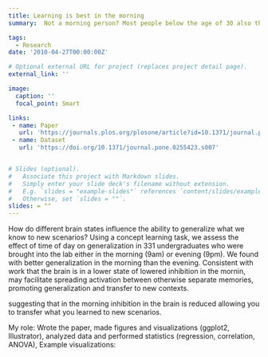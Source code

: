 ```yaml
---
title: Learning is best in the morning
summary:  Not a morning person? Most people below the age of 30 also think so. In collaboration with Harvard Medical School, we A/B tested how learning differs in the morning vs. evening across 7 experiments. Even for students (who typically prefer night time studying), we find that the morning is the optimal time to learn new information, especially when we have to apply what we learned to new scenarios.

tags:
  - Research
date: '2010-04-27T00:00:00Z'

# Optional external URL for project (replaces project detail page).
external_link: ''

image:
  caption: ''
  focal_point: Smart

links:
 - name: Paper
   url: 'https://journals.plos.org/plosone/article?id=10.1371/journal.pone.0255423'
 - name: Dataset
   url: 'https://doi.org/10.1371/journal.pone.0255423.s007'


# Slides (optional).
#   Associate this project with Markdown slides.
#   Simply enter your slide deck's filename without extension.
#   E.g. `slides = "example-slides"` references `content/slides/example-slides.md`.
#   Otherwise, set `slides = ""`.
slides: = ""
---
```


How do different brain states influence the ability to generalize what we know to new scenarios? Using a concept learning task, we assess the effect of time of day on generalization in 331 undergraduates who were brought into the lab either in the morning (9am) or evening (9pm). We found with better generalization in the morning than the evening. Consistent with work that the brain is in a lower state of lowered inhibition in the mornin, may facilitate spreading activation between otherwise separate memories, promoting generalization and transfer to new contexts.

 suggesting that in the morning inhibition in the brain is reduced allowing you to transfer what you learned to new scenarios.

My role: Wrote the paper, made figures and visualizations (ggplot2, Illustrator), analyzed data and performed statistics (regression, correlation, ANOVA),
Example visualizations: